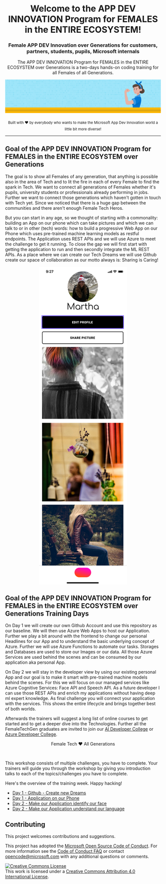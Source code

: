 <div align="center">
  <h1>Welcome to the APP DEV INNOVATION Program for FEMALES in the ENTIRE ECOSYSTEM! </h1>
  <h3> Female APP DEV Innovation over Generations for customers, partners, students, pupils, Microsoft internals </h3>
  <p>The APP DEV INNOVATION Program for FEMALES in the ENTIRE ECOSYSTEM over Generations is a two-days hands-on coding training for all Females of all Generations.</p>
  
![FemaleTechGenLogo](./img/anyone-can-code_1400x300.png)

  <p>
    <sub>Built with ❤ by everybody who wants to make the Microsoft App Dev Innovation world a little bit more diverse! </sub>
  </p>

</div>

<hr>


## Goal of the APP DEV INNOVATION Program for FEMALES in the ENTIRE ECOSYSTEM over Generations

The goal is to show all Females of any generation, that anything is possible also in the area of Tech and to lit the fire in each of every Female to find the spark in Tech. We want to connect all generations of Females whether it's pupils, university students or professionals already performing in jobs. Further we want to connect those generations which haven't gotten in touch with Tech yet. Since we noticed that there is a huge gap between the communities and there aren't enough Female Tech Heros. 

But you can start in any age, so we thought of starting with a commonality: building an App on our phone which can take pictures and which we can talk to or in other (tech) words: how to build a progressive Web App on our Phone which uses pre-trained machine learning models as restful endpoints. The Application uses REST APIs and we will use Azure to meet the challenge to get it running.
To close the gap we will first start with getting the application to run and then secondly integrate the ML REST APIs. As a place where we can create our Tech Dreams we will use Github create our space of collaboration as our motto always is: Sharing is Caring!

<div align="center">
  <p></p>
  <img src="./img/microgram-mock.png" alt="Microgram App Mockup" />
</div>

## Goal of the APP DEV INNOVATION Program for FEMALES in the ENTIRE ECOSYSTEM over Generations Training Days 

On Day 1 we will create our own Github Account and use this repository as our baseline. We will then use Azure Web Apps to host our Application. Further we play a bit around with the frontend to change our personal Headlines for our App and to understand the basic underlying concept of Azure. Further we will use Azure Functions to automate our tasks. Storages and Databases are used to store our Images or our data. All those Azure Services are used behind the scenes and can be consumed by our application aka personal App.


On Day 2 we will stay in the developer view by using our existing personal App and our goal is to make it smart with pre-trained machine models behind the scenes. For this we will focus on our managed services like Azure Cognitive Services: Face API and Speech API. As a future developer I can use those REST APIs and enrich my applications without having deep ml expert knowledge.
As final challenge you will connect your application with the services.  This shows the entire lifecycle and brings together best of both worlds.

Afterwards the trainers will suggest a long list of online courses to get started and to get a deeper dive into the Technologies.
Further all the FemaleTechGen graduates are invited to join our [AI Developer College](https://github.com/aidevcollege/aidevcollege) or
[Azure Developer College](https://github.com/azuredevcollege/trainingdays).

<div align="center">
  <p> Female Tech ❤︎ All Generations</p>
</div>

<br>

This workshop consists of multiple challenges, you have to complete. Your trainers will guide you through the workshop by giving you introduction talks to each of the topics/challenges you have to complete.

Here's the overview of the training week. Happy hacking!

- [Day 1 - Github - Create new Dreams](day1/Github/README.md)
- [Day 1 - Application on our Phone ](day1/Application/README.md)
- [Day 2 - Make our Application identify our face](day2/Face/README.md)
- [Day 2 - Make our Application understand our language](day2/Speech/README.md)

## Contributing

This project welcomes contributions and suggestions.

This project has adopted the [Microsoft Open Source Code of Conduct](https://opensource.microsoft.com/codeofconduct/).
For more information see the [Code of Conduct FAQ](https://opensource.microsoft.com/codeofconduct/faq/) or
contact [opencode@microsoft.com](mailto:opencode@microsoft.com) with any additional questions or comments.

[![Creative Commons License](https://i.creativecommons.org/l/by/4.0/88x31.png)](http://creativecommons.org/licenses/by/4.0/)  
This work is licensed under a [Creative Commons Attribution 4.0 International License](http://creativecommons.org/licenses/by/4.0/).

